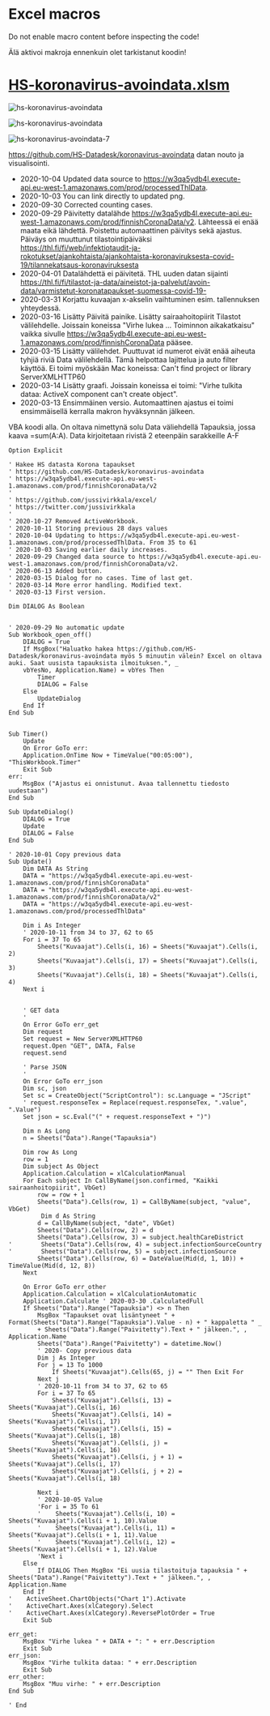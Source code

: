 # Excel macros

Do not enable macro content before inspecting the code!

Älä aktivoi makroja ennenkuin olet tarkistanut koodin!

# [HS-koronavirus-avoindata.xlsm](hs-koronavirus-avoindata.xlsm)

![hs-koronavirus-avoindata](hs-koronavirus-avoindata.png)

![hs-koronavirus-avoindata](hs-koronavirus-avoindata-paivat.png)

![hs-koronavirus-avoindata-7](hs-koronavirus-avoindata-7.png)


https://github.com/HS-Datadesk/koronavirus-avoindata datan nouto ja visualisointi. 

- 2020-10-04 Updated data source to https://w3qa5ydb4l.execute-api.eu-west-1.amazonaws.com/prod/processedThlData.
- 2020-10-03 You can link directly to updated png.
- 2020-09-30 Corrected counting cases.
- 2020-09-29 Päivitetty datalähde https://w3qa5ydb4l.execute-api.eu-west-1.amazonaws.com/prod/finnishCoronaData/v2. Lähteessä ei enää maata eikä lähdettä. Poistettu automaattinen päivitys sekä ajastus. Päiväys on muuttunut tilastointipäiväksi https://thl.fi/fi/web/infektiotaudit-ja-rokotukset/ajankohtaista/ajankohtaista-koronaviruksesta-covid-19/tilannekatsaus-koronaviruksesta
- 2020-04-01 Datalähdettä ei päivitetä. THL uuden datan sijainti https://thl.fi/fi/tilastot-ja-data/aineistot-ja-palvelut/avoin-data/varmistetut-koronatapaukset-suomessa-covid-19-
- 2020-03-31 Korjattu kuvaajan x-akselin vaihtuminen esim. tallennuksen yhteydessä.
- 2020-03-16 Lisätty Päivitä painike. Lisätty sairaahoitopiirit Tilastot välilehdelle. Joissain koneissa "Virhe lukea ... Toiminnon aikakatkaisu" vaikka sivulle https://w3qa5ydb4l.execute-api.eu-west-1.amazonaws.com/prod/finnishCoronaData pääsee.
- 2020-03-15 Lisätty välilehdet. Puuttuvat id numerot eivät enää aiheuta tyhjiä riviä Data välilehdellä. Tämä helpottaa lajittelua ja auto filter käyttöä. Ei toimi myöskään Mac koneissa: Can't find project or library ServerXMLHTTP60
- 2020-03-14 Lisätty graafi. Joissain koneissa ei toimi: "Virhe tulkita dataa: ActiveX component can't create object".
- 2020-03-13 Ensimmäinen versio. Automaattinen ajastus ei toimi ensimmäisellä kerralla makron hyväksynnän jälkeen.

VBA koodi alla. On oltava nimettynä solu Data väliehdellä Tapauksia, jossa kaava =sum(A:A). Data kirjoitetaan rivistä 2 eteenpäin sarakkeille A-F
```
Option Explicit

' Hakee HS datasta Korona tapaukset
' https://github.com/HS-Datadesk/koronavirus-avoindata
' https://w3qa5ydb4l.execute-api.eu-west-1.amazonaws.com/prod/finnishCoronaData/v2
'
' https://github.com/jussivirkkala/excel/
' https://twitter.com/jussivirkkala
'
' 2020-10-27 Removed ActiveWorkbook.
' 2020-10-11 Storing previous 28 days values
' 2020-10-04 Updating to https://w3qa5ydb4l.execute-api.eu-west-1.amazonaws.com/prod/processedThlData. From 35 to 61
' 2020-10-03 Saving earlier daily increases.
' 2020-09-29 Changed data source to https://w3qa5ydb4l.execute-api.eu-west-1.amazonaws.com/prod/finnishCoronaData/v2.
' 2020-06-13 Added button.
' 2020-03-15 Dialog for no cases. Time of last get.
' 2020-03-14 More error handling. Modified text.
' 2020-03-13 First version.

Dim DIALOG As Boolean


' 2020-09-29 No automatic update
Sub Workbook_open_off()
    DIALOG = True
    If MsgBox("Haluatko hakea https://github.com/HS-Datadesk/koronavirus-avoindata myös 5 minuutin välein? Excel on oltava auki. Saat uusista tapauksista ilmoituksen.", _
    vbYesNo, Application.Name) = vbYes Then
        Timer
        DIALOG = False
    Else
        UpdateDialog
    End If
End Sub


Sub Timer()
    Update
    On Error GoTo err:
    Application.OnTime Now + TimeValue("00:05:00"), "ThisWorkbook.Timer"
    Exit Sub
err:
    MsgBox ("Ajastus ei onnistunut. Avaa tallennettu tiedosto uudestaan")
End Sub

Sub UpdateDialog()
    DIALOG = True
    Update
    DIALOG = False
End Sub

' 2020-10-01 Copy previous data
Sub Update()
    Dim DATA As String
    DATA = "https://w3qa5ydb4l.execute-api.eu-west-1.amazonaws.com/prod/finnishCoronaData"
    DATA = "https://w3qa5ydb4l.execute-api.eu-west-1.amazonaws.com/prod/finnishCoronaData/v2"
    DATA = "https://w3qa5ydb4l.execute-api.eu-west-1.amazonaws.com/prod/processedThlData"
            
    Dim i As Integer
    ' 2020-10-11 from 34 to 37, 62 to 65
    For i = 37 To 65
        Sheets("Kuvaajat").Cells(i, 16) = Sheets("Kuvaajat").Cells(i, 2)
        Sheets("Kuvaajat").Cells(i, 17) = Sheets("Kuvaajat").Cells(i, 3)
        Sheets("Kuvaajat").Cells(i, 18) = Sheets("Kuvaajat").Cells(i, 4)
    Next i
            
    
    ' GET data
    '
    On Error GoTo err_get
    Dim request
    Set request = New ServerXMLHTTP60
    request.Open "GET", DATA, False
    request.send

    ' Parse JSON
    '
    On Error GoTo err_json
    Dim sc, json
    Set sc = CreateObject("ScriptControl"): sc.Language = "JScript"
    ' request.responseTex = Replace(request.responseTex, ".value", ".Value")
    Set json = sc.Eval("(" + request.responseText + ")")
    
    Dim n As Long
    n = Sheets("Data").Range("Tapauksia")
    
    Dim row As Long
    row = 1
    Dim subject As Object
    Application.Calculation = xlCalculationManual
    For Each subject In CallByName(json.confirmed, "Kaikki sairaanhoitopiirit", VbGet)
        row = row + 1
        Sheets("Data").Cells(row, 1) = CallByName(subject, "value", VbGet)
         Dim d As String
        d = CallByName(subject, "date", VbGet)
        Sheets("Data").Cells(row, 2) = d
        Sheets("Data").Cells(row, 3) = subject.healthCareDistrict
'        Sheets("Data").Cells(row, 4) = subject.infectionSourceCountry
'        Sheets("Data").Cells(row, 5) = subject.infectionSource
        Sheets("Data").Cells(row, 6) = DateValue(Mid(d, 1, 10)) + TimeValue(Mid(d, 12, 8))
    Next

    On Error GoTo err_other
    Application.Calculation = xlCalculationAutomatic
    Application.Calculate ' 2020-03-30 .CalculatedFull
    If Sheets("Data").Range("Tapauksia") <> n Then
        MsgBox "Tapaukset ovat lisäntyneet " + Format(Sheets("Data").Range("Tapauksia").Value - n) + " kappaletta " _
        + Sheets("Data").Range("Paivitetty").Text + " jälkeen.", , Application.Name
        Sheets("Data").Range("Paivitetty") = datetime.Now()
        ' 2020- Copy previous data
        Dim j As Integer
        For j = 13 To 1000
            If Sheets("Kuvaajat").Cells(65, j) = "" Then Exit For
        Next j
        ' 2020-10-11 from 34 to 37, 62 to 65
        For i = 37 To 65
            Sheets("Kuvaajat").Cells(i, 13) = Sheets("Kuvaajat").Cells(i, 16)
            Sheets("Kuvaajat").Cells(i, 14) = Sheets("Kuvaajat").Cells(i, 17)
            Sheets("Kuvaajat").Cells(i, 15) = Sheets("Kuvaajat").Cells(i, 18)
            Sheets("Kuvaajat").Cells(i, j) = Sheets("Kuvaajat").Cells(i, 16)
            Sheets("Kuvaajat").Cells(i, j + 1) = Sheets("Kuvaajat").Cells(i, 17)
            Sheets("Kuvaajat").Cells(i, j + 2) = Sheets("Kuvaajat").Cells(i, 18)
            
        Next i
        ' 2020-10-05 Value
        'For i = 35 To 61
        '    Sheets("Kuvaajat").Cells(i, 10) = Sheets("Kuvaajat").Cells(i + 1, 10).Value
        '    Sheets("Kuvaajat").Cells(i, 11) = Sheets("Kuvaajat").Cells(i + 1, 11).Value
        '    Sheets("Kuvaajat").Cells(i, 12) = Sheets("Kuvaajat").Cells(i + 1, 12).Value
        'Next i
    Else
        If DIALOG Then MsgBox "Ei uusia tilastoituja tapauksia " + Sheets("Data").Range("Paivitetty").Text + " jälkeen.", , Application.Name
    End If
'    ActiveSheet.ChartObjects("Chart 1").Activate
'    ActiveChart.Axes(xlCategory).Select
'    ActiveChart.Axes(xlCategory).ReversePlotOrder = True
    Exit Sub

err_get:
    MsgBox "Virhe lukea " + DATA + ": " + err.Description
    Exit Sub
err_json:
    MsgBox "Virhe tulkita dataa: " + err.Description
    Exit Sub
err_other:
    MsgBox "Muu virhe: " + err.Description
End Sub

' End
```

